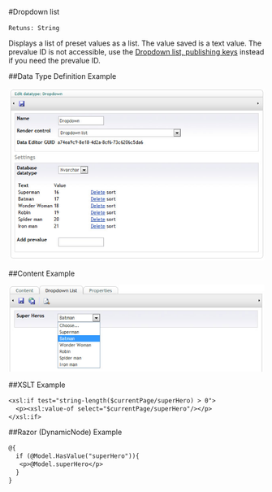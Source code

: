 #Dropdown list

`Retuns: String`

Displays a list of preset values as a list. The value saved is a text value. The prevalue ID is not accessible, use the [Dropdown list, publishing keys](Dropdown-Publish-Keys.md) instead if you need the prevalue ID.

##Data Type Definition Example

![Dropdown List, Data Type Definition](images/Dropdown-DataType.jpg?raw=true)

##Content Example

![Dropdown List, Publish Keys Content Example](images/Dropdown-Content.jpg?raw=true)

##XSLT Example

	<xsl:if test="string-length($currentPage/superHero) > 0">  
	  <p><xsl:value-of select="$currentPage/superHero"/></p>  
	</xsl:if>

##Razor (DynamicNode) Example

	@{
	  if (@Model.HasValue("superHero")){                                                     
	   <p>@Model.superHero</p>                                                                                    
	  }
	}
